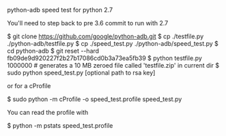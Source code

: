 python-adb speed test for python 2.7

You'll need to step back to pre 3.6 commit to run with 2.7

$ git clone https://github.com/google/python-adb.git
$ cp ./testfile.py ./python-adb/testfile.py
$ cp ./speed_test.py ./python-adb/speed_test.py
$ cd python-adb
$ git reset --hard fb09de9d920227f2b27b17086cd0b3a73ea5fb39
$ python testfile.py 1000000 # generates a 10 MB zeroed file called 'testfile.zip' in current dir
$ sudo python speed_test.py [optional path to rsa key]

or for a cProfile

$ sudo python -m cProfile -o speed_test.profile speed_test.py

You can read the profile with 

$ python -m pstats speed_test.profile


